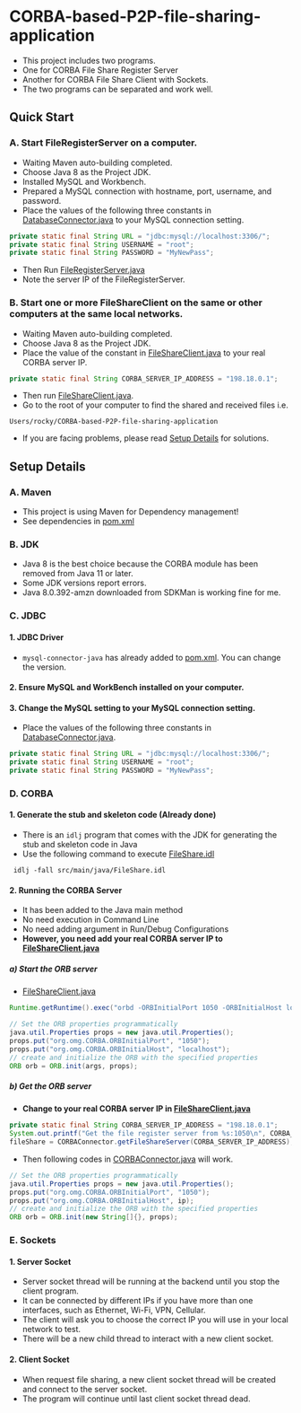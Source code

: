 # CORBA-based-P2P-file-sharing-application

- This project includes two programs.
- One for CORBA File Share Register Server
- Another for CORBA File Share Client with Sockets.
- The two programs can be separated and work well.

## Quick Start

### A. Start FileRegisterServer on a computer.

- Waiting Maven auto-building completed.
- Choose Java 8 as the Project JDK.
- Installed MySQL and Workbench.
- Prepared a MySQL connection with hostname, port, username, and password.
- Place the values of the following three constants in [DatabaseConnector.java](src/main/java/Server/Connector/DatabaseConnector.java) to your MySQL connection setting.
```java
private static final String URL = "jdbc:mysql://localhost:3306/";
private static final String USERNAME = "root";
private static final String PASSWORD = "MyNewPass";
```
- Then Run [FileRegisterServer.java](src/main/java/Server/FileRegisterServer.java)
- Note the server IP of the FileRegisterServer.

### B. Start one or more FileShareClient on the same or other computers at the same local networks.

- Waiting Maven auto-building completed.
- Choose Java 8 as the Project JDK.
- Place the value of the constant in [FileShareClient.java](src/main/java/Client/FileShareClient.java) to your real CORBA server IP.
```java
private static final String CORBA_SERVER_IP_ADDRESS = "198.18.0.1";
```
- Then run [FileShareClient.java](src/main/java/Client/FileShareClient.java).
- Go to the root of your computer to find the shared and received files i.e. 
```shell
Users/rocky/CORBA-based-P2P-file-sharing-application
```
- If you are facing problems, please read [Setup Details](#setup-details) for solutions.

## Setup Details

### A. Maven
- This project is using Maven for Dependency management!
- See dependencies in [pom.xml](pom.xml)

### B. JDK
- Java 8 is the best choice because the CORBA module has been removed from Java 11 or later.
- Some JDK versions report errors.
- Java 8.0.392-amzn downloaded from SDKMan is working fine for me.

### C. JDBC

#### 1. JDBC Driver
- `mysql-connector-java` has already added to [pom.xml](pom.xml). You can change the version.

#### 2. Ensure MySQL and WorkBench installed on your computer.

#### 3. Change the MySQL setting to your MySQL connection setting.
- Place the values of the following three constants in [DatabaseConnector.java](src/main/java/Server/Connector/DatabaseConnector.java).
```java
private static final String URL = "jdbc:mysql://localhost:3306/";
private static final String USERNAME = "root";
private static final String PASSWORD = "MyNewPass";
```

### D. CORBA

#### 1. Generate the stub and skeleton code (Already done)
- There is an `idlj` program that comes with the JDK for generating the stub and skeleton code in Java
- Use the following command to execute [FileShare.idl](src/main/java/FileShare.idl)
```shell
 idlj -fall src/main/java/FileShare.idl
```

#### 2. Running the CORBA Server 
- It has been added to the Java main method
- No need execution in Command Line
- No need adding argument in Run/Debug Configurations
- **However, you need add your real CORBA server IP to [FileShareClient.java](src/main/java/Client/FileShareClient.java)**
##### a) Start the ORB server
- [FileShareClient.java](src/main/java/Client/FileShareClient.java)
```java
Runtime.getRuntime().exec("orbd -ORBInitialPort 1050 -ORBInitialHost localhost");
```
```java
// Set the ORB properties programmatically
java.util.Properties props = new java.util.Properties();
props.put("org.omg.CORBA.ORBInitialPort", "1050");
props.put("org.omg.CORBA.ORBInitialHost", "localhost");
// create and initialize the ORB with the specified properties
ORB orb = ORB.init(args, props);
```
##### b) Get the ORB server
- **Change to your real CORBA server IP in [FileShareClient.java](src/main/java/Client/FileShareClient.java)**
```java
private static final String CORBA_SERVER_IP_ADDRESS = "198.18.0.1";
System.out.printf("Get the file register server from %s:1050\n", CORBA_SERVER_IP_ADDRESS);
fileShare = CORBAConnector.getFileShareServer(CORBA_SERVER_IP_ADDRESS);
```
- Then following codes in [CORBAConnector.java](src/main/java/Client/Connector/CORBAConnector.java) will work.
```java
// Set the ORB properties programmatically
java.util.Properties props = new java.util.Properties();
props.put("org.omg.CORBA.ORBInitialPort", "1050");
props.put("org.omg.CORBA.ORBInitialHost", ip);
// create and initialize the ORB with the specified properties
ORB orb = ORB.init(new String[]{}, props);
```
### E. Sockets

#### 1. Server Socket
- Server socket thread will be running at the backend until you stop the client program.
- It can be connected by different IPs if you have more than one interfaces, such as Ethernet, Wi-Fi, VPN, Cellular.
- The client will ask you to choose the correct IP you will use in your local network to test.
- There will be a new child thread to interact with a new client socket.

#### 2. Client Socket
- When request file sharing, a new client socket thread will be created and connect to the server socket.
- The program will continue until last client socket thread dead.
